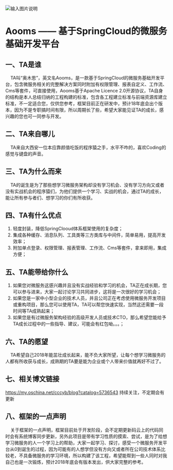 ![输入图片说明](https://gitee.com/uploads/images/2018/0205/163124_fabb62a2_385692.png "屏幕截图.png")

# Aooms —— 基于SpringCloud的微服务基础开发平台

## 一、TA是谁
&nbsp;&nbsp;&nbsp;&nbsp;TA叫“奥木思”，英文名Aooms，是一款基于SpringCloud的微服务基础开发平台，包含微服务相关的完整解决方案同时附加有权限管理、报表自定义、工作流、Cms等套件，可直接使用，Aooms基于Apache Licence 2.0开源协议，TA自身的结构是本人总结归纳的工程构建的标准，包含各工程建立标准与前端资源库建立标准，不一定适合您，仅供您参考，框架目前正在研发中，预计18年底会出个版本，因为不是专职搞时间有限，所以周期长了些，希望大家能见证TA的成长，感兴趣的您也可一同参与开发。

## 二、TA来自哪儿
&nbsp;&nbsp;&nbsp;&nbsp;TA来自大西安一位本应靠颜值吃饭的程序猿之手，水平不咋的，喜欢Coding的感觉与键盘的声音。

## 三、TA为什么而来
&nbsp;&nbsp;&nbsp;&nbsp;TA的诞生是为了那些想学习微服务架构却没有学习机会、没有学习方向又或者没有实战机会的程序猿们，为他们提供一个学习、实战的机会，通过TA的成长，能让所有参与者们、想学习的你们有所收获。

## 四、TA有什么优点
1. 轻度封装，降低SpringClooud体系框架使用的复杂度；
2. 集成各种缓存、消息队列、工具类等三方类库与中间件，简单易用，提高开发效率；
3. 附加单点登录、权限管理、报表管理、工作流、Cms等套件，拿来即用，集成方便；

## 五、TA能带给你什么
1. 如果您对微服务这感兴趣并且没有实战经验和学习的机会，TA正在成长期，您可以参与进来，大家一起讨论学习共同进步，这将是一次很好的学习机会；
2. 如果您是一家中小型企业的技术人员，并且公司正在考虑使用微服务开发项目或重构项目，那么您可以使用TA，TA可以帮您快速实现，当然这还需要一段时间等TA成熟起来；
3. 如果您是有过微服务架构经验的高级开发人员或技术CTO，那么希望您能给予TA成长过程中的一些指导、建议，可能会有红包呦。。。；

## 六、TA的愿望
&nbsp;&nbsp;&nbsp;&nbsp;TA希望自己2018年能茁壮成长起来，能不负大家所望，让每个想学习微服务的人都有所收获与成长，成熟期的TA要是能为企业或个人带来价值就再好不过了。


## 七、相关博文链接
https://my.oschina.net/cccyb/blog?catalog=5736543
持续关注，不定期会有更新

## 八、框架的一点声明
&nbsp;&nbsp;&nbsp;&nbsp;关于框架的一点声明，框架目前处于开发阶段，会不定期更新码云上的代码同时会有系统博客同步更新，另外此项目是带有学习性质的摸索、尝试，是为了给想学习微服务的人一个学习上的帮助，大家一起学习、探讨，感受一个微服务开发平台从0到诞生的过程，因为可能有的人想学但没有方向又或者所在公司技术体系比较老，不具备微服务的学习环境，所以构建了该工程，希望能帮到一些人同时对我自己也是一次锻炼，预计2018年底会有版本发出，供大家完整的参考。
